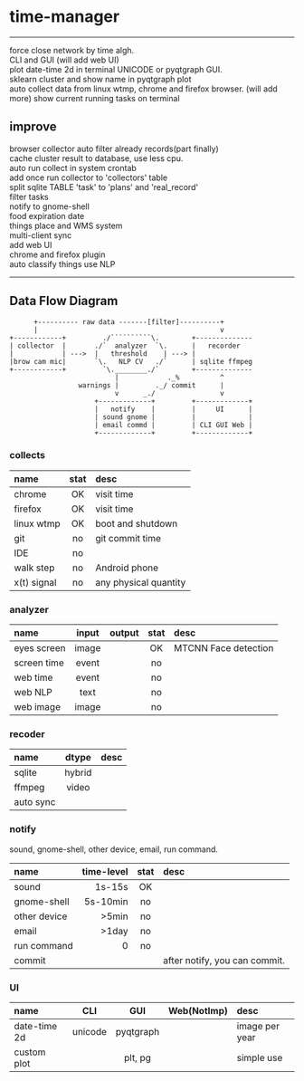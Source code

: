 # time-manager

----------------------------

force close network by time algh.  
CLI and GUI  (will add web UI)  
plot date-time 2d in terminal UNICODE or pyqtgraph GUI.  
sklearn cluster and show name in pyqtgraph plot  
auto collect data from linux wtmp, chrome and firefox browser. (will add more)
show current running tasks on terminal  

## improve
browser collector auto filter already records(part finally)  
cache cluster result to database, use less cpu.  
auto run collect in system crontab  
add once run collector to 'collectors' table  
split sqlite TABLE 'task' to 'plans' and 'real_record'  
filter tasks  
notify to gnome-shell  
food expiration date  
things place and WMS system  
multi-client sync  
add web UI  
chrome and firefox plugin  
auto classify things use NLP  

----------------------------

## Data Flow Diagram
```
      +---------- raw data -------[filter]----------+
      |                                             v
+------------+         ./``````````\.        +--------------
| collector  |       ./`  analyzer  `\.      |   recorder
|            | --->  |   threshold    | ---> |
|brow cam mic|       `\.   NLP CV   ./`      | sqlite ffmpeg
+------------+         `\.________./`        +--------------
                          |            ._%          ^
                 warnings |         ._/ commit      |
                          v      _./                v
                     +-------------+         +-------------+
                     |   notify    |         |     UI      |
                     | sound gnome |         |             |
                     | email commd |         | CLI GUI Web |
                     +-------------+         +-------------+
```

### collects
| name       | stat | desc                  |
| :--------- | :---:| :-------------------- |
| chrome     |  OK  | visit time            |
| firefox    |  OK  | visit time            |
| linux wtmp |  OK  | boot and shutdown     |
| git        |  no  | git commit time       |
| IDE        |  no  |                       |
| walk step  |  no  | Android phone         |
| x(t) signal|  no  | any physical quantity |

### analyzer
| name         | input | output| stat | desc                  |
| :----------- | :---: | :---: | :---:| :-------------------- |
| eyes screen  | image |       |  OK  | MTCNN Face detection  |
| screen time  | event |       |  no  |
| web time     | event |       |  no  |
| web NLP      | text  |       |  no  |
| web image    | image |       |  no  |

### recoder
| name        | dtype | desc             |
| :---------- | :---: | :--------------- |
| sqlite      | hybrid|
| ffmpeg      | video |
| auto sync   |

### notify
sound, gnome-shell, other device, email, run command.  

| name        | time-level | stat | desc        |
| :---------- | ---------: | :---:| :---------- |
| sound       |     1s-15s |  OK  |
| gnome-shell |   5s-10min |  no  |
| other device|      >5min |  no  |
| email       |      >1day |  no  |
| run command |          0 |  no  |
| commit      |            |      | after notify, you can commit.

### UI
| name         |   CLI   |    GUI    |  Web(NotImp) | desc           |
| :----------- | :-----: | :-------: | :----------: | :------------- |
| date-time 2d | unicode | pyqtgraph |              | image per year |
| custom plot  |         | plt, pg   |              | simple use     |
